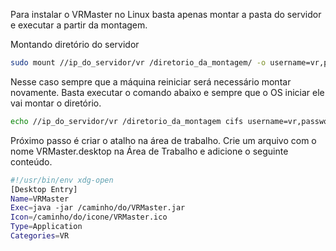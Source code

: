 Para instalar o VRMaster no Linux basta apenas montar a pasta do servidor e executar a partir da montagem.

Montando diretório do servidor

```sh
sudo mount //ip_do_servidor/vr /diretorio_da_montagem/ -o username=vr,password=pdv
```

Nesse caso sempre que a máquina reiniciar será necessário montar novamente. Basta executar o comando abaixo e sempre que o OS iniciar ele vai montar o diretório.

```sh
echo //ip_do_servidor/vr /diretorio_da_montagem cifs username=vr,password=pdv 0 0 >> /etc/fstab
```

Próximo passo é criar o atalho na área de trabalho. Crie um arquivo com o nome VRMaster.desktop na Área de Trabalho e adicione o seguinte conteúdo.

```sh
#!/usr/bin/env xdg-open
[Desktop Entry]
Name=VRMaster
Exec=java -jar /caminho/do/VRMaster.jar
Icon=/caminho/do/icone/VRMaster.ico
Type=Application
Categories=VR
```
